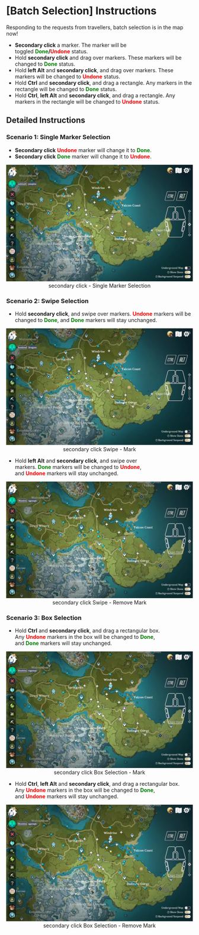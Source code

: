 # [Batch Selection] Instructions
Responding to the requests from travellers, batch selection is in the map now!
  - **Secondary click** a marker. The marker will be toggled <b><span style="color: green">Done</span>/<span style="color: red">Undone</span></b> status.
  - Hold **secondary click** and drag over markers. These markers will be changed to <b><span style="color: green">Done</span></b> status.
  - Hold **left Alt** and **secondary click**, and drag over markers. These markers will be changed to <b><span style="color: red">Undone</span></b> status.
  - Hold **Ctrl** and **secondary click**, and drag a rectangle. Any markers in the rectangle will be changed to <b><span style="color: green">Done</span></b> status.
  - Hold **Ctrl**, **left Alt** and **secondary click**, and drag a rectangle. Any markers in the rectangle will be changed to <b><span style="color: red">Undone</span></b> status.

## **Detailed Instructions**
### **Scenario 1: Single Marker Selection**
  - **Secondary click** <b><span style="color: red">Undone</span></b> marker will change it to <b><span style="color: green">Done</span></b>.
  - **Secondary click** <b><span style="color: green">Done</span></b> marker will change it to <b><span style="color: red">Undone</span></b>.
<div align="center"><img src="image\1.gif"><br>secondary click - Single Marker Selection</div>

### **Scenario 2: Swipe Selection**
  - Hold **secondary click**, and swipe over markers. <b><span style="color: red">Undone</span></b> markers will be changed to <b><span style="color: green">Done</span></b>, and <b><span style="color: green">Done</span></b> markers will stay unchanged.
<div align="center"><img src="image\2.gif"><br>secondary click Swipe - Mark</div>

  - Hold **left Alt** and **secondary click**, and swipe over markers. <b><span style="color: green">Done</span></b> markers will be changed to <b><span style="color: red">Undone</span></b>, and <b><span style="color: red">Undone</span></b> markers will stay unchanged.
<div align="center"><img src="image\3.gif"><br>secondary click Swipe - Remove Mark</div>

### **Scenario 3: Box Selection**

  - Hold **Ctrl** and **secondary click**, and drag a rectangular box. Any <b><span style="color: red">Undone</span></b> markers in the box will be changed to <b><span style="color: green">Done</span></b>, and <b><span style="color: green">Done</span></b> markers will stay unchanged.
<div align="center"><img src="image\4.gif"><br>secondary click Box Selection - Mark</div>

  - Hold **Ctrl**, **left Alt** and **secondary click**, and drag a rectangular box. Any <b><span style="color: red">Undone</span></b> markers in the box will be changed to <b><span style="color: green">Done</span></b>, and <b><span style="color: red">Undone</span></b> markers will stay unchanged.
<div align="center"><img src="image\5.gif"><br>secondary click Box Selection - Remove Mark</div>